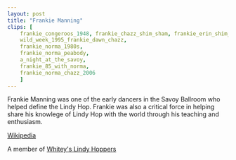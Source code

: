 ```yaml
---
layout: post
title: "Frankie Manning"
clips: [
    frankie_congeroos_1948, frankie_chazz_shim_sham, frankie_erin_shim_sham_color, frankie_erin_shim_sham, swingbud_frankie_tribute,
    wild_week_1995_frankie_dawn_chazz,
    frankie_norma_1980s,
    frankie_norma_peabody,
    a_night_at_the_savoy,
    frankie_85_with_norma,
    frankie_norma_chazz_2006
    ]
---
```


Frankie Manning was one of the early dancers in the Savoy Ballroom who helped define the Lindy Hop.
Frankie was also a critical force in helping share his knowlege of Lindy Hop with the world through his teaching and enthusiasm.

[Wikipedia](https://en.wikipedia.org/wiki/Frankie_Manning)



A member of  [Whitey's Lindy Hoppers](/historical_clips/whiteys_lindy_hoppers)